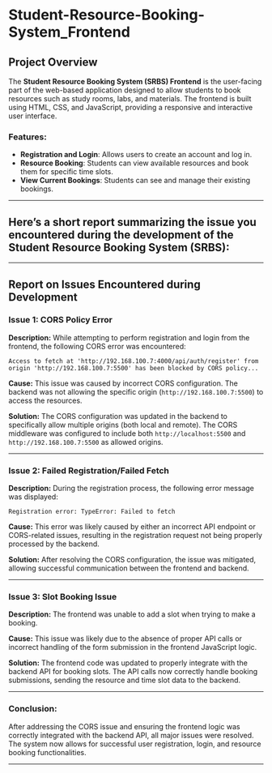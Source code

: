 # Student-Resource-Booking-System_Frontend


## Project Overview

The **Student Resource Booking System (SRBS) Frontend** is the user-facing part of the web-based application designed to allow students to book resources such as study rooms, labs, and materials. The frontend is built using HTML, CSS, and JavaScript, providing a responsive and interactive user interface.

### Features:
- **Registration and Login**: Allows users to create an account and log in.
- **Resource Booking**: Students can view available resources and book them for specific time slots.
- **View Current Bookings**: Students can see and manage their existing bookings.

---

## Here’s a short report summarizing the issue you encountered during the development of the **Student Resource Booking System (SRBS)**:

---

## Report on Issues Encountered during Development

### **Issue 1: CORS Policy Error**

**Description:**
While attempting to perform registration and login from the frontend, the following CORS error was encountered:
```
Access to fetch at 'http://192.168.100.7:4000/api/auth/register' from origin 'http://192.168.100.7:5500' has been blocked by CORS policy...
```

**Cause:**
This issue was caused by incorrect CORS configuration. The backend was not allowing the specific origin (`http://192.168.100.7:5500`) to access the resources.

**Solution:**
The CORS configuration was updated in the backend to specifically allow multiple origins (both local and remote). The CORS middleware was configured to include both `http://localhost:5500` and `http://192.168.100.7:5500` as allowed origins.

---

### **Issue 2: Failed Registration/Failed Fetch**

**Description:**
During the registration process, the following error message was displayed:
```
Registration error: TypeError: Failed to fetch
```

**Cause:**
This error was likely caused by either an incorrect API endpoint or CORS-related issues, resulting in the registration request not being properly processed by the backend.

**Solution:**
After resolving the CORS configuration, the issue was mitigated, allowing successful communication between the frontend and backend.

---

### **Issue 3: Slot Booking Issue**

**Description:**
The frontend was unable to add a slot when trying to make a booking.

**Cause:**
This issue was likely due to the absence of proper API calls or incorrect handling of the form submission in the frontend JavaScript logic.

**Solution:**
The frontend code was updated to properly integrate with the backend API for booking slots. The API calls now correctly handle booking submissions, sending the resource and time slot data to the backend.

---

### Conclusion:
After addressing the CORS issue and ensuring the frontend logic was correctly integrated with the backend API, all major issues were resolved. The system now allows for successful user registration, login, and resource booking functionalities.

---




